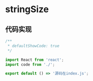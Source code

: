 # stringSize

## 代码实现

```jsx
/**
 * defaultShowCode: true
 */

import React from 'react';
import code from './';

export default () => '源码在index.js';
```
